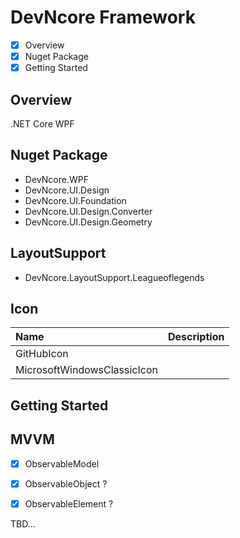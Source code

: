 # DevNcore Framework
- [x] Overview
- [x] Nuget Package
- [x] Getting Started

## Overview
.NET Core WPF  


## Nuget Package
- DevNcore.WPF
- DevNcore.UI.Design
- DevNcore.UI.Foundation
- DevNcore.UI.Design.Converter
- DevNcore.UI.Design.Geometry

## LayoutSupport
- DevNcore.LayoutSupport.Leagueoflegends

## Icon

| Name | Description |
|:----|:-------------|
| GitHubIcon | |
| MicrosoftWindowsClassicIcon |   |

## Getting Started

## MVVM
- [x] ObservableModel
- [x] ObservableObject ?
- [x] ObservableElement ?


TBD...

